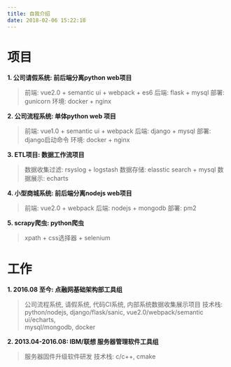 ```yaml
---
title: 自我介绍
date: 2018-02-06 15:22:18
---
```


# 项目
**1. 公司请假系统: 前后端分离python web项目**
> 前端: vue2.0 + semantic ui + webpack + es6
> 后端: flask + mysql
> 部署: gunicorn
> 环境: docker + nginx 

**2. 公司流程系统: 单体python web 项目**
> 前端: vue1.0 + semantic ui + webpack
> 后端: django + mysql
> 部署: django启动命令
> 环境: docker + nginx

**3. ETL项目: 数据工作流项目**
> 数据收集过滤: rsyslog + logstash
> 数据存储: elasstic search + mysql
> 数据展示: echarts

**4. 小型商城系统: 前后端分离nodejs web项目**
> 前端: vue2.0 + webpack
> 后端: nodejs + mongodb
> 部署: pm2

**5. scrapy爬虫: python爬虫**
> xpath + css选择器 + selenium 


# 工作
**1. 2016.08 至今: 点融网基础架构部工具组**
> 公司流程系统, 请假系统, 代码CI系统, 内部系统数据收集展示项目
> 技术栈: python/nodejs, django/flask/sanic, vue2.0/webpack/semantic ui/echarts,  
mysql/mongodb, docker

**2. 2013.04-2016.08: IBM/联想 服务器管理软件工具组**
> 服务器固件升级软件研发
> 技术栈: c/c++, cmake



